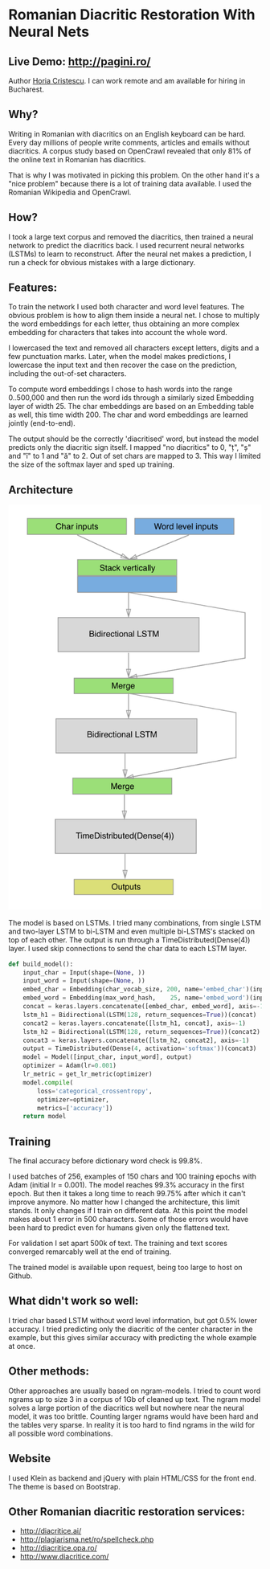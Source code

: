 # Romanian Diacritic Restoration With Neural Nets

## Live Demo: http://pagini.ro/

Author [Horia Cristescu](mailto:horia.cristescu@gmail.com). I can work remote and am available for hiring in Bucharest.

## Why?

Writing in Romanian with diacritics on an English keyboard can be hard. Every day millions of people write comments, articles and emails without diacritics. A corpus study based on OpenCrawl revealed that only 81% of the online text in Romanian has diacritics.

That is why I was motivated in picking this problem. On the other hand it's a "nice problem" because there is a lot of training data available. I used the Romanian Wikipedia and OpenCrawl.
 
## How?

I took a large text corpus and removed the diacritics, then trained a neural network to predict the diacritics back. I used recurrent neural networks (LSTMs) to learn to reconstruct. After the neural net makes a prediction, I run a check for obvious mistakes with a large dictionary.

## Features:

To train the network I used both character and word level features. The obvious problem is how to align them inside a neural net. I chose to multiply the word embeddings for each letter, thus obtaining an more complex embedding for characters that takes into account the whole word. 

I lowercased the text and removed all characters except letters, digits and a few punctuation marks. Later, when the model makes predictions, I lowercase the input text and then recover the case on the prediction, including the out-of-set characters.

To compute word embeddings I chose to hash words into the range 0..500,000 and then run the word ids through a similarly sized Embedding layer of width 25. The char embeddings are based on an Embedding table as well, this time width 200. The char and word embeddings are learned jointly (end-to-end).

The output should be the correctly 'diacritised' word, but instead the model predicts only the diacritic sign itself. I mapped "no diacritics" to 0, "ț", "ș" and "î" to 1 and "ă" to 2. Out of set chars are mapped to 3. This way I limited the size of the softmax layer and sped up training.

## Architecture

<img src="diacritic_restoration_lstm.png?raw=true" width="508">

The model is based on LSTMs. I tried many combinations, from single LSTM and two-layer LSTM to bi-LSTM and even multiple bi-LSTMS's stacked on top of each other. The output is run through a TimeDistributed(Dense(4)) layer. I used skip connections to send the char data to each LSTM layer.

```python
def build_model():
    input_char = Input(shape=(None, ))
    input_word = Input(shape=(None, ))
    embed_char = Embedding(char_vocab_size, 200, name='embed_char')(input_char)
    embed_word = Embedding(max_word_hash,    25, name='embed_word')(input_word)
    concat = keras.layers.concatenate([embed_char, embed_word], axis=-1)
    lstm_h1 = Bidirectional(LSTM(128, return_sequences=True))(concat)
    concat2 = keras.layers.concatenate([lstm_h1, concat], axis=-1)
    lstm_h2 = Bidirectional(LSTM(128, return_sequences=True))(concat2)
    concat3 = keras.layers.concatenate([lstm_h2, concat2], axis=-1)
    output = TimeDistributed(Dense(4, activation='softmax'))(concat3)
    model = Model([input_char, input_word], output)
    optimizer = Adam(lr=0.001)
    lr_metric = get_lr_metric(optimizer)
    model.compile(
        loss='categorical_crossentropy',
        optimizer=optimizer,
        metrics=['accuracy'])
    return model
```

## Training

The final accuracy before dictionary word check is 99.8%.

I used batches of 256, examples of 150 chars and 100 training epochs with Adam (initial lr = 0.001). The model reaches 99.3% accuracy in the first epoch. But then it takes a long time to reach 99.75% after which it can't improve anymore. No matter how I changed the architecture, this limit stands. It only changes if I train on different data. At this point the model makes about 1 error in 500 characters. Some of those errors would have been hard to predict even for humans given only the flattened text.

For validation I set apart 500k of text. The training and text scores converged remarcably well at the end of training.

The trained model is available upon request, being too large to host on Github.

## What didn't work so well:

I tried char based LSTM without word level information, but got 0.5% lower accuracy. I tried predicting only the diacritic of the center character in the example, but this gives similar accuracy with predicting the whole example at once.

## Other methods:

Other approaches are usually based on ngram-models. I tried to count word ngrams up to size 3 in a corpus of 1Gb of cleaned up text. The ngram model solves a large portion of the diacritics well but nowhere near the neural model, it was too brittle. Counting larger ngrams would have been hard and the tables very sparse. In reality it is too hard to find ngrams in the wild for all possible word combinations.

## Website

I used Klein as backend and jQuery with plain HTML/CSS for the front end. The theme is based on Bootstrap.

## Other Romanian diacritic restoration services:
- http://diacritice.ai/
- http://plagiarisma.net/ro/spellcheck.php
- http://diacritice.opa.ro/
- http://www.diacritice.com/

